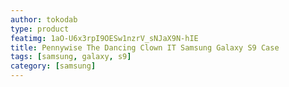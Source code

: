 ```yaml
---
author: tokodab
type: product
featimg: 1aO-U6x3rpI9OESw1nzrV_sNJaX9N-hIE
title: Pennywise The Dancing Clown IT Samsung Galaxy S9 Case
tags: [samsung, galaxy, s9]
category: [samsung]
---
```


